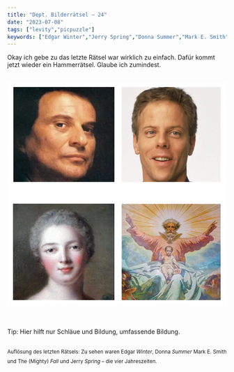```yaml
---
title: "Dept. Bilderrätsel – 24"
date: "2023-07-08"
tags: ["levity","picpuzzle"]
keywords: ["Edgar Winter","Jerry Spring","Donna Summer","Mark E. Smith","Fall","Pompadour","Larry Fish","Joe Pesci"]
---
```

Okay ich gebe zu das letzte Rätsel war wirklich zu einfach. Dafür kommt jetzt wieder ein Hammerrätsel. Glaube ich zumindest.

<br/>

<img  src="/assets/img/picpuzzle24.webp" alt="Bilderrätsel24 ">

<br/>
<br/>
<br/>

Tip: Hier hilft nur Schläue und Bildung, umfassende Bildung.
<br/>
<br/>

<sup>Auflösung des letzten Rätsels: Zu sehen waren Edgar <i>Winter</i>, Donna <i>Summer</i> Mark E. Smith und The (Mighty) <i>Fall</i> und Jerry  <i>Spring</i> – die vier Jahreszeiten.
<sup>